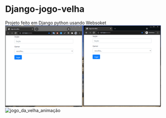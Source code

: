 # Django-jogo-velha
Projeto feito em Django python usando Websoket
![](jogo_da_velha_animação.gif)![jogo_da_velha_animação](https://user-images.githubusercontent.com/40671414/133997722-41ca1e20-b79f-4dd6-99c1-7edb436fb4d3.gif)
